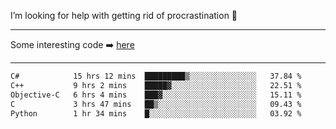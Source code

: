 I’m looking for help with getting rid of procrastination 🤔

-----

Some interesting code :arrow_right: [here](https://github.com/zhen8838/playground)

-----

<!--START_SECTION:waka-->

```txt
C#            15 hrs 12 mins  █████████▒░░░░░░░░░░░░░░░   37.84 %
C++           9 hrs 2 mins    █████▓░░░░░░░░░░░░░░░░░░░   22.51 %
Objective-C   6 hrs 4 mins    ███▓░░░░░░░░░░░░░░░░░░░░░   15.11 %
C             3 hrs 47 mins   ██▒░░░░░░░░░░░░░░░░░░░░░░   09.43 %
Python        1 hr 34 mins    █░░░░░░░░░░░░░░░░░░░░░░░░   03.92 %
```

<!--END_SECTION:waka-->

<!--
**zhen8838/zhen8838** is a ✨ _special_ ✨ repository because its `README.md` (this file) appears on your GitHub profile.

Here are some ideas to get you started:

- 🔭 I’m currently working on ...
- 🌱 I’m currently learning ...
- 👯 I’m looking to collaborate on ...
 ...
- 💬 Ask me about ...
- 📫 How to reach me: ...
- 😄 Pronouns: ...
- ⚡ Fun fact: ...
-->
